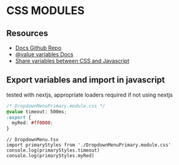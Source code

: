 # CSS MODULES

## Resources

- [Docs Github Repo](https://github.com/css-modules/css-modules/docs)
- [@value variables Docs](https://github.com/css-modules/css-modules/blob/master/docs/values-variables.md)
- [Share variables between CSS and Javascript](https://www.falldowngoboone.com/blog/share-variables-between-javascript-and-css/)

## Export variables and import in javascript

tested with nextjs, appropriate loaders required if not using nextjs

```css
/* DropdownMenuPrimary.module.css */
@value timeout: 500ms;
:export {
  myRed: #ff0000;
}
```

```tsx
// DropdownMenu.tsx
import primaryStyles from './DropdownMenuPrimary.module.css'
console.log(primaryStyles.timeout)
console.log(primaryStyles.myRed)
```
